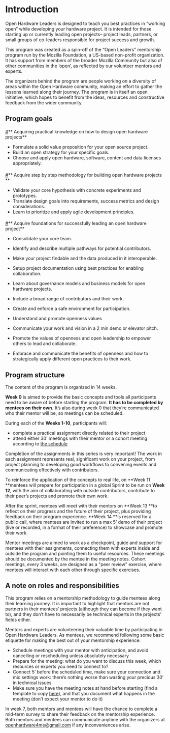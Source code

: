 # Introduction

Open Hardware Leaders is designed to teach you best practices in “working open” while developing your hardware project. It is intended for those starting up or currently leading open projects– project leads, partners, or small groups of co-leaders responsible for project success and growth.

This program was created as a spin-off of the “Open Leaders” mentorship program run by the Mozilla Foundation, a US-based non-profit organization. It has support from members of the broader Mozilla Community but also of other communities in the ‘open’, as reflected by our volunteer mentors and experts. 

The organizers behind the program are people working on a diversity of areas within the Open Hardware community, making an effort to gather the lessons learned along their journey. The program is in itself an open initiative, which hopes to benefit from the ideas, resources and constructive feedback from the wider community.


## Program goals


#### 
[#](https://olx-hardware.gitlab.io/ohlwebsite/Program/01_introduction.html#design-your-open-hardware-products)** Acquiring practical knowledge on how to design open hardware projects**



*   Formulate a solid value proposition for your open source project.
*   Build an open strategy for your specific goals.
*   Choose and apply open hardware, software, content and data licenses appropriately.

#### 
[#](https://olx-hardware.gitlab.io/ohlwebsite/Program/01_introduction.html#build-your-product-step-by-step)** Acquire step by step methodology for building open hardware projects **

*   Validate your core hypothesis with concrete experiments and prototypes.
*   Translate design goals into requirements, success metrics and design considerations.
*   Learn to prioritize and apply agile development principles.

#### 
[#](https://olx-hardware.gitlab.io/ohlwebsite/Program/01_introduction.html#lead-an-open-hardware-project)** Acquire foundations for successfully leading an open hardware project**

*   Consolidate your core team.
*   Identify and describe multiple pathways for potential contributors.
*   Make your project findable and the data produced in it interoperable.
*   Setup project documentation using best practices for enabling collaboration.
*   Learn about governance models and business models for open hardware projects.
*   Include a broad range of contributors and their work.
*   Create and enforce a safe environment for participation.
*   Understand and promote openness values 



*   Communicate your work and vision in a 2 min demo or elevator pitch.
*   Promote the values of openness and open leadership to empower others to lead and collaborate.
*   Embrace and communicate the benefits of openness and how to strategically apply different open practices to their work.


## Program structure

The content of the program is organized in 14 weeks. 

**Week 0** is aimed to provide the basic concepts and tools all participants need to be aware of before starting the program. **It has to be completed by mentees on their own.** It’s also during week 0 that they’re communicated who their mentor will be, so meetings can be scheduled.

During each of the **Weeks 1-10**, participants will:



*   complete a practical assignment directly related to their project
*   attend either 30’ meetings with their mentor or a cohort meeting according to [the schedule](https://open-hardware-leaders.github.io/ohlwebsite/Program/02_schedule.html)

Completion of the assignments in this series is very important! The work in each assignment represents real, significant work on your project, from project planning to developing good workflows to convening events and communicating effectively with contributors. 


To reinforce the application of the concepts to real life, on **Week 11 **mentees will prepare for participation in a global Sprint to be run on **Week 12**, with the aim of collaborating with outside contributors, contribute to their peer’s projects and promote their own work.

After the sprint, mentees will meet with their mentors on **Week 13 **to reflect on their progress and the future of their project, plus providing feedback on their program experience. **Week 14 **is reserved for a public call, where mentees are invited to run a max 5’ demo of their project (live or recorded, in a format of their preference) to showcase and promote their work. 


Mentor meetings are aimed to work as a checkpoint, guide and support for mentees with their assignments, connecting them with experts inside and outside the program and pointing them to useful resources. These meetings should be documented by the mentee in the meeting notes.
Cohort meetings, every 3 weeks, are designed as a "peer review" exercise, where mentees will interact with each other through specific exercises.




## A note on roles and responsibilities

This program relies on a mentorship methodology to guide mentees along their learning journey. It is important to highlight that mentors are not partners in their mentees’ projects (although they can become if they want to), and they don’t have to necessarily be technical experts in the projects’ fields either. 

Mentors and experts are volunteering their valuable time by participating in Open Hardware Leaders. As mentees, we recommend following some basic etiquette for making the best out of your mentorship experience:



*   Schedule meetings with your mentor with anticipation, and avoid cancelling or rescheduling unless absolutely necessary
*   Prepare for the meeting: what do you want to discuss this week, which resources or experts you need to connect to?
*   Connect 5’ before the scheduled time, make sure your connection and mic settings work: there’s nothing worse than wasting your precious 30’ in technical issues
*   Make sure you have the meeting notes  at hand before starting (find a template to copy [here](https://docs.google.com/document/d/1JnPxxxiNP1xxrHZNWAfK7TsFKSiBpb8T2JkVWZFnbMk/edit?usp=sharing)), and that you document what happens in the meeting (don’t expect your mentor to do it)

In week 7, both mentors and mentees will have the chance to complete a mid-term survey to share their feedback on the mentorship experience. Both mentors and mentees can communicate anytime with the organizers at [openhardware4me@gmail.com](mailto:openhardware4me@gmail.com) if any inconveniences arise.